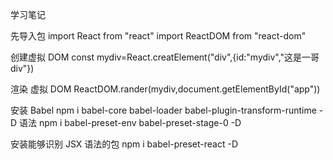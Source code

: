 学习笔记

先导入包
import React from "react"
import ReactDOM from "react-dom"

创建虚拟 DOM
const mydiv=React.creatElement("div",{id:"mydiv","这是一哥 div"})

渲染 虚拟 DOM
ReactDOM.rander(mydiv,document.getElementById("app"))

安装 Babel
npm i babel-core babel-loader babel-plugin-transform-runtime -D
语法
npm i babel-preset-env babel-preset-stage-0 -D

安装能够识别 JSX 语法的包
npm i babel-preset-react -D
